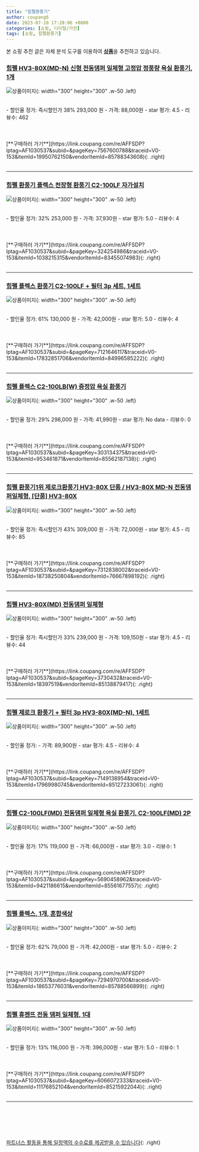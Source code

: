 ```yaml
---
title: "힘펠환풍기"
author: coupang6
date: 2023-07-10 17:28:06 +0800
categories: [쇼핑, 디이털/가전]
tags: [쇼핑, 힘펠환풍기]
---
```


본 쇼핑 추천 글은 자체 분석 도구를 이용하여 [**상품**](https://link.coupang.com/a/bao1ui)을 추천하고 있습니다.

### [힘펠 HV3-80X(MD-N) 신형 전동댐퍼 일체형 고정압 정풍량 욕실 환풍기, 1개](https://link.coupang.com/re/AFFSDP?lptag=AF1030537&subid=&pageKey=7567600788&traceid=V0-153&itemId=19950762150&vendorItemId=85788343608)

![상품이미지](https://thumbnail7.coupangcdn.com/thumbnails/remote/230x230ex/image/vendor_inventory/0963/054f6168005ace75529d8354d3e237e10b4cb7ed522226c3474a7a745119.png){: width="300" height="300" .w-50 .left}


<br>
- 할인율 정가: 즉시할인가 38%  293,000   원
- 가격: 88,000원
- star 평가: 4.5
- 리뷰수: 462
<br>
<br>
<br>
<br>
[**구매하러 가기**](https://link.coupang.com/re/AFFSDP?lptag=AF1030537&subid=&pageKey=7567600788&traceid=V0-153&itemId=19950762150&vendorItemId=85788343608){: .right}
<br>
<br>

---

### [힘펠 환풍기 플렉스 천장형 환풍기 C2-100LF 자가설치](https://link.coupang.com/re/AFFSDP?lptag=AF1030537&subid=&pageKey=324254986&traceid=V0-153&itemId=1038215315&vendorItemId=83455074983)

![상품이미지](https://thumbnail7.coupangcdn.com/thumbnails/remote/230x230ex/image/vendor_inventory/e610/0141b2926a4d11b4f5bc06d110a7b5b875c594bef0bfbe01bbd944fe3af4.jpg){: width="300" height="300" .w-50 .left}


<br>
- 할인율 정가: 32%  253,000   원
- 가격: 37,930원
- star 평가: 5.0
- 리뷰수: 4
<br>
<br>
<br>
<br>
[**구매하러 가기**](https://link.coupang.com/re/AFFSDP?lptag=AF1030537&subid=&pageKey=324254986&traceid=V0-153&itemId=1038215315&vendorItemId=83455074983){: .right}
<br>
<br>

---

### [힘펠 플렉스 환풍기 C2-100LF + 필터 3p 세트, 1세트](https://link.coupang.com/re/AFFSDP?lptag=AF1030537&subid=&pageKey=7121646117&traceid=V0-153&itemId=17832851706&vendorItemId=84996585222)

![상품이미지](https://thumbnail8.coupangcdn.com/thumbnails/remote/230x230ex/image/retail/images/2023/02/08/14/1/ad5f040a-51e7-4773-bc88-ed03a57aa52f.jpg){: width="300" height="300" .w-50 .left}


<br>
- 할인율 정가: 61%  130,000   원
- 가격: 42,000원
- star 평가: 5.0
- 리뷰수: 4
<br>
<br>
<br>
<br>
[**구매하러 가기**](https://link.coupang.com/re/AFFSDP?lptag=AF1030537&subid=&pageKey=7121646117&traceid=V0-153&itemId=17832851706&vendorItemId=84996585222){: .right}
<br>
<br>

---

### [힘펠 플렉스 C2-100LB(W) 중정압 욕실 환풍기](https://link.coupang.com/re/AFFSDP?lptag=AF1030537&subid=&pageKey=303134375&traceid=V0-153&itemId=953461871&vendorItemId=85562187138)

![상품이미지](https://thumbnail7.coupangcdn.com/thumbnails/remote/230x230ex/image/vendor_inventory/a5d8/b12ed038d043f965b199979f80e94b171e7f2efac468c0e4830a0b5891cc.jpg){: width="300" height="300" .w-50 .left}


<br>
- 할인율 정가: 29%  298,000   원
- 가격: 41,990원
- star 평가: No data
- 리뷰수: 0
<br>
<br>
<br>
<br>
[**구매하러 가기**](https://link.coupang.com/re/AFFSDP?lptag=AF1030537&subid=&pageKey=303134375&traceid=V0-153&itemId=953461871&vendorItemId=85562187138){: .right}
<br>
<br>

---

### [힘펠 환풍기1위 제로크환풍기 HV3-80X 단품 / HV3-80X MD-N 전동댐퍼일체형, [단품] HV3-80X](https://link.coupang.com/re/AFFSDP?lptag=AF1030537&subid=&pageKey=7312838002&traceid=V0-153&itemId=18738250804&vendorItemId=76667898192)

![상품이미지](https://thumbnail8.coupangcdn.com/thumbnails/remote/230x230ex/image/vendor_inventory/dfb5/aaaabac989bff55064018d604bb0b24b785c495f02d96030ee6201a31b19.jpg){: width="300" height="300" .w-50 .left}


<br>
- 할인율 정가: 즉시할인가 43%  309,000   원
- 가격: 72,000원
- star 평가: 4.5
- 리뷰수: 85
<br>
<br>
<br>
<br>
[**구매하러 가기**](https://link.coupang.com/re/AFFSDP?lptag=AF1030537&subid=&pageKey=7312838002&traceid=V0-153&itemId=18738250804&vendorItemId=76667898192){: .right}
<br>
<br>

---

### [힘펠 HV3-80X(MD) 전동댐퍼 일체형](https://link.coupang.com/re/AFFSDP?lptag=AF1030537&subid=&pageKey=3730432&traceid=V0-153&itemId=18397519&vendorItemId=85138879417)

![상품이미지](https://thumbnail9.coupangcdn.com/thumbnails/remote/230x230ex/image/vendor_inventory/ad27/2be37e3f9e1974c258bf58736aacbfe6b5779b533988b9b573c6a8e328e2.jpg){: width="300" height="300" .w-50 .left}


<br>
- 할인율 정가: 즉시할인가 33%  239,000   원
- 가격: 109,150원
- star 평가: 4.5
- 리뷰수: 44
<br>
<br>
<br>
<br>
[**구매하러 가기**](https://link.coupang.com/re/AFFSDP?lptag=AF1030537&subid=&pageKey=3730432&traceid=V0-153&itemId=18397519&vendorItemId=85138879417){: .right}
<br>
<br>

---

### [힘펠 제로크 환풍기 + 필터 3p HV3-80X(MD-N), 1세트](https://link.coupang.com/re/AFFSDP?lptag=AF1030537&subid=&pageKey=7149138954&traceid=V0-153&itemId=17969980745&vendorItemId=85127233061)

![상품이미지](https://thumbnail8.coupangcdn.com/thumbnails/remote/230x230ex/image/retail/images/2023/02/20/12/0/ad7fc6ff-15d6-49e2-b4a0-6ee488fd9d33.jpg){: width="300" height="300" .w-50 .left}


<br>
- 할인율 정가: 
- 가격: 89,900원
- star 평가: 4.5
- 리뷰수: 4
<br>
<br>
<br>
<br>
[**구매하러 가기**](https://link.coupang.com/re/AFFSDP?lptag=AF1030537&subid=&pageKey=7149138954&traceid=V0-153&itemId=17969980745&vendorItemId=85127233061){: .right}
<br>
<br>

---

### [힘펠 C2-100LF(MD) 전동댐퍼 일체형 욕실 환풍기, C2-100LF(MD) 2P](https://link.coupang.com/re/AFFSDP?lptag=AF1030537&subid=&pageKey=5690458962&traceid=V0-153&itemId=9421186615&vendorItemId=85561677557)

![상품이미지](https://thumbnail10.coupangcdn.com/thumbnails/remote/230x230ex/image/vendor_inventory/560f/6e2e85153a02206531ff28e0c20eb5d5008872872746bd2066c2d5fb8ca6.jpg){: width="300" height="300" .w-50 .left}


<br>
- 할인율 정가: 17%  119,000   원
- 가격: 66,000원
- star 평가: 3.0
- 리뷰수: 1
<br>
<br>
<br>
<br>
[**구매하러 가기**](https://link.coupang.com/re/AFFSDP?lptag=AF1030537&subid=&pageKey=5690458962&traceid=V0-153&itemId=9421186615&vendorItemId=85561677557){: .right}
<br>
<br>

---

### [힘펠 플렉스, 1개, 혼합색상](https://link.coupang.com/re/AFFSDP?lptag=AF1030537&subid=&pageKey=7294970700&traceid=V0-153&itemId=18653776031&vendorItemId=85788566899)

![상품이미지](https://thumbnail7.coupangcdn.com/thumbnails/remote/230x230ex/image/vendor_inventory/e689/2c0c1133cfb2120547bc1b486c2a74f6d9f413a76cc5eb9f7158720b918a.png){: width="300" height="300" .w-50 .left}


<br>
- 할인율 정가: 62%  79,000   원
- 가격: 42,000원
- star 평가: 5.0
- 리뷰수: 2
<br>
<br>
<br>
<br>
[**구매하러 가기**](https://link.coupang.com/re/AFFSDP?lptag=AF1030537&subid=&pageKey=7294970700&traceid=V0-153&itemId=18653776031&vendorItemId=85788566899){: .right}
<br>
<br>

---

### [힘펠 휴젠뜨 전동 댐퍼 일체형, 1대](https://link.coupang.com/re/AFFSDP?lptag=AF1030537&subid=&pageKey=6066072333&traceid=V0-153&itemId=11176852104&vendorItemId=85215922044)

![상품이미지](https://thumbnail9.coupangcdn.com/thumbnails/remote/230x230ex/image/vendor_inventory/f464/9294cf3c2ebca9ed149df79bdb7e680e3d6676cf2891c82fc0e09bbf69fb.jpeg){: width="300" height="300" .w-50 .left}


<br>
- 할인율 정가: 13%  116,000   원
- 가격: 396,000원
- star 평가: 5.0
- 리뷰수: 1
<br>
<br>
<br>
<br>
[**구매하러 가기**](https://link.coupang.com/re/AFFSDP?lptag=AF1030537&subid=&pageKey=6066072333&traceid=V0-153&itemId=11176852104&vendorItemId=85215922044){: .right}
<br>
<br>

---
<br><br><br><br><br> [파트너스 활동을 통해 일정액의 수수료를 제공받을 수 있습니다](https://link.coupang.com/a/bao1ui){: .right}